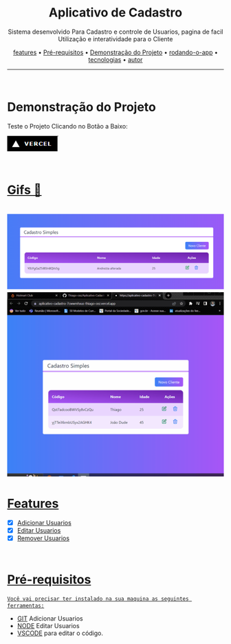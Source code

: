 <div align="center"> 
    <h1>Aplicativo de Cadastro</h1>
</div>


<p align="center">Sistema desenvolvido Para Cadastro e controle de Usuarios, pagina de facil Utilização e interatividade para o Cliente</p>

<p align="center">
   <a href="#features">features</a> •
   <a href="#Pré-requisitos">Pré-requisitos</a> • 
   <a href="#Demonstração do Projeto">Demonstração do Projeto</a> •
   <a href="#rodando-o-app">rodando-o-app</a> •
   <a href="#tecnologias">tecnologias</a> •
   <a href="#autor">autor</a>
</p>

---
<br>

# Demonstração do Projeto
<P>Teste o Projeto Clicando no Botão a Baixo:<a href="https://aplicativo-cadastro-7cwwmhxus-thiago-cez.vercel.app/"><p></p><img src="vercelfoto.PNG"/></p>
<br>

# Gifs 🎥

<h1>
    <img title="Photo" src="foto1.PNG"/>
    <img title="GIFT" src="Animacao.gif" />
</h1>

# Features 
- [x] Adicionar Usuarios
- [x] Editar Usuarios
- [x] Remover Usuarios

<br>
    
# Pré-requisitos
    Você vai precisar ter instalado na sua maquina as seguintes ferramentas:
    
- [GIT](https://git-scm.com) Adicionar Usuarios
- [NODE](https://nodejs.org/en/) Editar Usuarios
- [VSCODE](https://code.visualstudio.com/) para editar o código.
    


